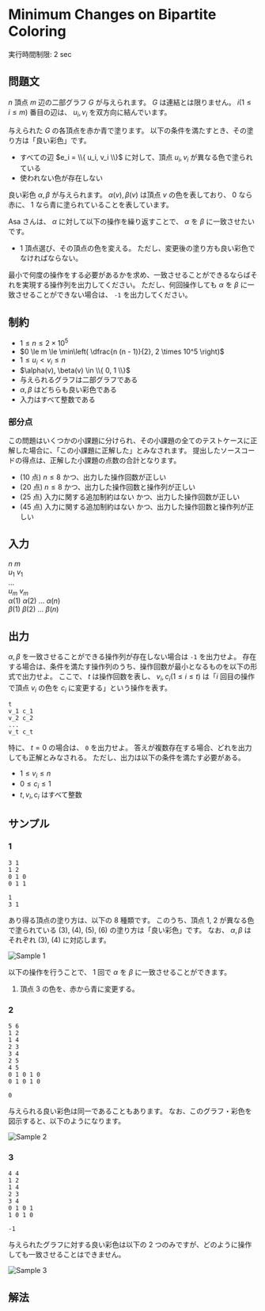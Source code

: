 # Minimum Changes on Bipartite Coloring

実行時間制限: 2 sec

## 問題文

$n$ 頂点 $m$ 辺の二部グラフ $G$ が与えられます。 $G$ は連結とは限りません。
$i (1 \le i \le m)$ 番目の辺は、 $u_i, v_i$ を双方向に結んでいます。

与えられた $G$ の各頂点を赤か青で塗ります。
以下の条件を満たすとき、その塗り方は「良い彩色」です。

- すべての辺 $e_i = \\{ u_i, v_i \\}$ に対して、頂点 $u_i, v_i$ が異なる色で塗られている
- 使われない色が存在しない

良い彩色 $\alpha, \beta$ が与えられます。
$\alpha(v), \beta(v)$ は頂点 $v$ の色を表しており、 0 なら赤に、 1 なら青に塗られていることを表しています。

Asa さんは、 $\alpha$ に対して以下の操作を繰り返すことで、 $\alpha$ を $\beta$ に一致させたいです。

- 1 頂点選び、その頂点の色を変える。 ただし、変更後の塗り方も良い彩色でなければならない。

最小で何度の操作をする必要があるかを求め、一致させることができるならばそれを実現する操作列を出力してください。
ただし、何回操作しても $\alpha$ を $\beta$ に一致させることができない場合は、 `-1` を出力してください。

## 制約

- $1 \le n \le 2 \times 10^5$
- $0 \le m \le \min\left( \dfrac{n (n - 1)}{2}, 2 \times 10^5 \right)$
- $1 \le u_i < v_i \le n$
- $\alpha(v), \beta(v) \in \\{ 0, 1 \\}$
- 与えられるグラフは二部グラフである
- $\alpha, \beta$ はどちらも良い彩色である
- 入力はすべて整数である

### 部分点

この問題はいくつかの小課題に分けられ、その小課題の全てのテストケースに正解した場合に、「この小課題に正解した」とみなされます。
提出したソースコードの得点は、正解した小課題の点数の合計となります。

- (10 点) $n \le 8$ かつ、出力した操作回数が正しい
- (20 点) $n \le 8$ かつ、出力した操作回数と操作列が正しい
- (25 点) 入力に関する追加制約はない かつ、出力した操作回数が正しい
- (45 点) 入力に関する追加制約はない かつ、出力した操作回数と操作列が正しい

## 入力

$n$ $m$ <br>
$u_1$ $v_1$ <br>
... <br>
$u_m$ $v_m$ <br>
$\alpha(1)$ $\alpha(2)$ ... $\alpha(n)$ <br>
$\beta(1)$ $\beta(2)$ ... $\beta(n)$ <br>

## 出力

$\alpha, \beta$ を一致させることができる操作列が存在しない場合は `-1` を出力せよ。
存在する場合は、条件を満たす操作列のうち、操作回数が最小となるものを以下の形式で出力せよ。
ここで、 $t$ は操作回数を表し、 $v_i, c_i (1 \le i \le t)$ は「$i$ 回目の操作で頂点 $v_i$ の色を $c_i$ に変更する」という操作を表す。

```text
t
v_1 c_1
v_2 c_2
...
v_t c_t
```

特に、 $t = 0$ の場合は、 `0` を出力せよ。
答えが複数存在する場合、どれを出力しても正解とみなされる。
ただし、出力は以下の条件を満たす必要がある。

- $1 \le v_i \le n$
- $0 \le c_i \le 1$
- $t, v_i, c_i$ はすべて整数

## サンプル

### 1

```text
3 1
1 2
0 1 0
0 1 1
```

```text
1
3 1
```

あり得る頂点の塗り方は、以下の 8 種類です。
このうち、頂点 1, 2 が異なる色で塗られている (3), (4), (5), (6) の塗り方は「良い彩色」です。
なお、 $\alpha, \beta$ はそれぞれ (3), (4) に対応します。

![Sample 1](https://a01sa01to.com/images/cms/2024/08/maximum-cup-2024-img/coloring/sample1.svg)

以下の操作を行うことで、 1 回で $\alpha$ を $\beta$ に一致させることができます。

1. 頂点 3 の色を、赤から青に変更する。

### 2

```text
5 6
1 2
1 4
2 3
3 4
2 5
4 5
0 1 0 1 0
0 1 0 1 0
```

```text
0
```

与えられる良い彩色は同一であることもあります。
なお、このグラフ・彩色を図示すると、以下のようになります。

![Sample 2](https://a01sa01to.com/images/cms/2024/08/maximum-cup-2024-img/coloring/sample2.svg)

### 3

```text
4 4
1 2
1 4
2 3
3 4
0 1 0 1
1 0 1 0
```

```text
-1
```

与えられたグラフに対する良い彩色は以下の 2 つのみですが、どのように操作しても一致させることはできません。

![Sample 3](https://a01sa01to.com/images/cms/2024/08/maximum-cup-2024-img/coloring/sample3.svg)

## 解法
